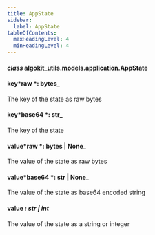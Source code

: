 ```yaml
---
title: AppState
sidebar:
  label: AppState
tableOfContents:
  maxHeadingLevel: 4
  minHeadingLevel: 4
---
```


#### _class_ algokit_utils.models.application.AppState

#### key*raw *: bytes\_

The key of the state as raw bytes

#### key*base64 *: str\_

The key of the state

#### value*raw *: bytes | None\_

The value of the state as raw bytes

#### value*base64 *: str | None\_

The value of the state as base64 encoded string

#### value _: str | int_

The value of the state as a string or integer
